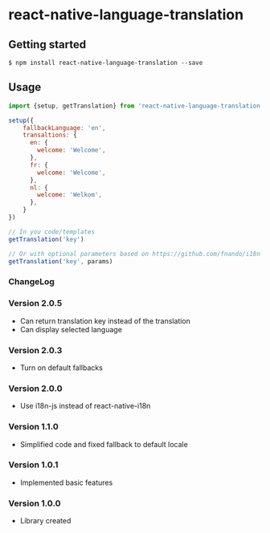 # react-native-language-translation

## Getting started

`$ npm install react-native-language-translation --save`

## Usage
```javascript
import {setup, getTranslation} from 'react-native-language-translation';

setup({
    fallbackLanguage: 'en',
    transaltions: {
      en: {
        welcome: 'Welcome',
      },
      fr: {
        welcome: 'Welcome',
      },
      nl: {
        welcome: 'Welkom',
      },
    }
})

// In you code/templates
getTranslation('key')

// Or with optional parameters based on https://github.com/fnando/i18n-js
getTranslation('key', params)
```

### ChangeLog

### Version 2.0.5

 * Can return translation key instead of the translation
 * Can display selected language

### Version 2.0.3

 * Turn on default fallbacks

### Version 2.0.0

 * Use i18n-js instead of react-native-i18n

### Version 1.1.0

 * Simplified code and fixed fallback to default locale

### Version 1.0.1

 * Implemented basic features

### Version 1.0.0

 * Library created


